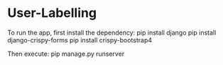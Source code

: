 # User-Labelling

To run the app, first install the dependency:
pip install django
pip install django-crispy-forms
pip install crispy-bootstrap4

Then execute:
pip manage.py runserver

